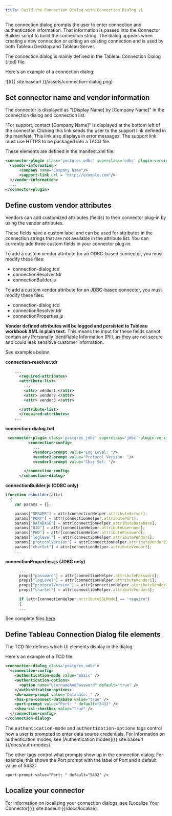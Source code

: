 ```yaml
---
title: Build the Connection Dialog with Connection Dialog v1
---
```


The connection dialog prompts the user to enter connection and authentication information. That information is passed into the Connector Builder script to build the connection string. The dialog appears when creating a new connection or editing an existing connection and is used by both Tableau Desktop and Tableau Server.

The connection dialog is mainly defined in the Tableau Connection Dialog (.tcd) file.

Here's an example of a connection dialog:

![]({{ site.baseurl }}/assets/connection-dialog.png)

## Set connector name and vendor information

The connector is displayed as "[Display Name] by [Company Name]" in the connection dialog and connection list.

"For support, contact [Company Name]" is displayed at the bottom left of the connector. Clicking this link sends the user to the support link defined in the manifest. This link also displays in error messages. The support link must use HTTPS to be packaged into a TACO file.

These elements are defined in the manifest.xml file:
```xml
<connector-plugin class='postgres_odbc' superclass='odbc' plugin-version='0.0.0' name='PostgreSQL ODBC' version='20.1'>
  <vendor-information>
      <company name="Company Name"/>
      <support-link url = "http://example.com"/>
  </vendor-information>
  ...
</connector-plugin>
```

## Define custom vendor attributes
Vendors can add customized attributes (fields) to their connector plug-in by using the vendor attributes.

These fields have a custom label and can be used for attributes in the connection strings that are not available in the attribute list. You can currently add three custom fields in your connector plug-in.

To add a custom vendor attribute for an ODBC-based connector, you must modify these files:
- connection-dialog.tcd
- connectionResolver.tdr
- connectionBuilder.js

To add a custom vendor attribute for an JDBC-based connector, you must modify these files:
- connection-dialog.tcd
- connectionResolver.tdr
- connectionProperties.js

**Vendor defined attributes will be logged and persisted to Tableau workbook XML in plain text.** This means the input for these fields cannot contain any Personally Identifiable Information (PII), as they are not secure and could leak sensitive customer information.

See examples below.

__connection-resolver.tdr__

```xml
    ...
      <required-attributes>
      <attribute-list>
        ...
        <attr> vendor1 </attr>
        <attr> vendor2 </attr>
        <attr> vendor3 </attr>

      </attribute-list>
      </required-attributes>
    ...
```

__connection-dialog.tcd__

```xml
 <connector-plugin class='postgres_jdbc' superclass='jdbc' plugin-version='0.0.0' name='PostgreSQL JDBC' version='18.1'>
          <connection-config>
            ...
            <vendor1-prompt value="Log Level: "/>
            <vendor2-prompt value="Protocol Version: "/>
            <vendor3-prompt value="Char Set: "/>

        </connection-config>
      </connection-dialog>
```

__connectionBuilder.js (ODBC only)__
```js
(function dsbuilder(attr)
  {
    var params = {};

    params["SERVER"] = attr[connectionHelper.attributeServer];
    params["PORT"] = attr[connectionHelper.attributePort];
    params["DATABASE"] = attr[connectionHelper.attributeDatabase];
    params["UID"] = attr[connectionHelper.attributeUsername];
    params["PWD"] = attr[connectionHelper.attributePassword];
    params["loglevel"] = attr[connectionHelper.attributeVendor1];
    params["protocolVersion"] = attr[connectionHelper.attributeVendor2];
    params["charSet"] = attr[connectionHelper.attributeVendor3];
    ...

```

__connectionProperties.js (JDBC only)__
```js
      ...
      props["password"] = attr[connectionHelper.attributePassword];
      props["logLevel"] = attr[connectionHelper.attributeVendor1];
      props["protocolVersion"] = attr[connectionHelper.attributeVendor2];
      props["charSet"] = attr[connectionHelper.attributeVendor3];

      if (attr[connectionHelper.attributeSSLMode] == "require")
      {
      ...

```

See complete files [here](https://github.com/tableau/connector-plugin-sdk/tree/dev/samples/components/dialogs/new_text_field).

## Define Tableau Connection Dialog file elements

The TCD file defines which UI elements display in the dialog.

Here's an example of a TCD file:

```xml
<connection-dialog class='postgres_odbc'>
  <connection-config>
    <authentication-mode value='Basic' />
    <authentication-options>
      <option name="UsernameAndPassword" default="true" />
    </authentication-options>
    <db-name-prompt value="Database: " />
    <has-pre-connect-database value="true" />
    <port-prompt value="Port: " default="5432" />
    <show-ssl-checkbox value="true" />
  </connection-config>
</connection-dialog>
```

The <span style="font-family: courier new">authentication-mode</span> and <span style="font-family: courier new">authentication-options</span> tags control how a user is prompted to enter data source credentials. For information on authentication modes, see [Authentication modes]({{ site.baseurl }}/docs/auth-modes).

The other tags control what prompts show up in the connection dialog. For example, this shows the Port prompt with the label of Port and a default value of 5432:

`<port-prompt value="Port: " default="5432" />`

## Localize your connector

For information on localizing your connection dialogs, see [Localize Your Connector]({{ site.baseurl }}/docs/localize).
